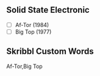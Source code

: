 ## Solid State Electronic
- [ ] Af-Tor (1984)
- [ ] Big Top (1977)
## Skribbl Custom Words
Af-Tor,Big Top